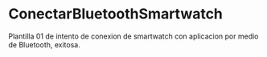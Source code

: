 # ConectarBluetoothSmartwatch
Plantilla 01 de intento de conexion de smartwatch con aplicacion por medio de Bluetooth, exitosa.
